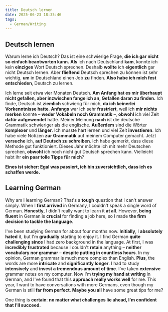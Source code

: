 ```yaml
---
title: Deutsch lernen
date: 2025-06-23 18:35:46
tags:
  - German/Writing
---
```


## Deutsch lernen

Warum lerne ich Deutsch? Das ist eine schwierige Frage, **die ich gar nicht so einfach beantworten kann.** **Als** ich nach Deutschland **kam**, konnte ich kein **einziges** Wort Deutsch sprechen. Deshalb **wollte** ich **eigentlich** gar nicht Deutsch lernen. Aber **fließend** Deutsch sprechen zu können ist sehr wichtig, **um** in Deutschland einen Job **zu** finden. **Also habe ich mich fest entschieden**, Deutsch zu lernen.

Ich lerne seit etwa vier Monaten Deutsch. **Am Anfang hat es mir überhaupt nicht gefallen, aber inzwischen fange ich an, Gefallen daran zu finden.** Ich finde, Deutsch ist **ziemlich** schwierig für mich, **da ich keinerlei Vorkenntnisse hatte**. **Anfangs** war ich sehr **frustriert**, weil ich **mir nichts merken** konnte – **weder Vokabeln noch Grammatik** –, **obwohl** ich viel Zeit **dafür aufgewendet** hatte. Meiner Meinung **nach** ist die deutsche Grammatik schwieriger als die englische. **Außerdem** sind die Wörter **komplexer** und **länger**. Ich musste hart lernen und viel Zeit **investieren**. Ich habe viele Notizen **zur Grammatik** auf meinem Computer gemacht. Jetzt **versuche** ich, **auf Deutsch zu schreiben**. Ich habe gemerkt, dass diese Methode gut funktioniert. Dieses Jahr möchte ich mit mehr Deutschen sprechen, **obwohl** ich noch nicht gut Deutsch sprechen kann. Vielleicht habt ihr **ein paar tolle Tipps für mich**?

**Eines ist sicher: Egal was passiert, ich bin zuversichtlich, dass ich es schaffen werde.**

## Learning German

Why am I learning German? That's a **tough** question that I can't answer simply. When I **first arrived** in Germany, I couldn't speak a single word of German. **Honestly**, I didn't really want to learn it **at all**. However, **being fluent** in German is **crucial** for finding a job here, so I made **the firm decision to tackle the language**.

I've been studying German for about four months now. **Initially**, I **absolutely hated** it, but I'm **gradually** starting to enjoy it. I find German **quite challenging since** I had zero background in the language. At first, I was **incredibly frustrated** because I couldn't **retain** anything – **neither vocabulary nor grammar** – **despite putting in countless hours**. In my opinion, German grammar is much more complex than English. **Plus**, the words are more **intricate** and **significantly longer**. I had to study **intensively** and **invest a tremendous amount of time**. I've taken **extensive** grammar notes on my computer. Now I'm **trying my hand at writing** in German, and I've found that this **approach really works well** for me. This year, I want to have conversations with more Germans, even though my German is still **far from perfect**. **Maybe you all** have some great tips for me?

One thing is **certain**: **no matter what challenges lie ahead, I'm confident that I'll succeed.**
